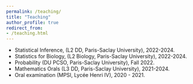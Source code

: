 ```yaml
---
permalink: /teaching/
title: "Teaching"
author_profile: true
redirect_from: 
- /teaching.html
---
```


- Statistical Inference, (L2 DD, Paris-Saclay University), 2022-2024.
- Statistics for Biology, (L2 Biology, Paris-Saclay University), 2022-2024.
- Probability (DU PCSO, Paris-Saclay University), Fall 2022.
- Mathematics Orals (L3 DD, Paris-Saclay University), 2021-2024.
- Oral examination (MPSI, Lycée Henri IV), 2020 - 2021.